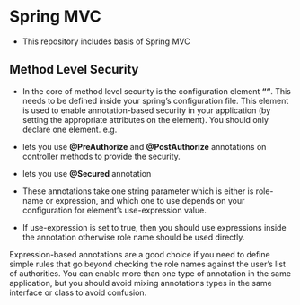# Spring MVC
- This repository includes basis of Spring MVC

## Method Level Security
- In the core of method level security is the configuration element **“<global-method-security/>“**. This needs to be defined inside your spring’s configuration file. This element is used to enable annotation-based security in your application (by setting the appropriate attributes on the element). You should only declare one <global-method-security/> element. e.g.

- **<global-method-security pre-post-annotations="enabled" />** lets you use **@PreAuthorize** and **@PostAuthorize** annotations on controller methods to provide the security.

- **<global-method-security secured-annotations="enabled" />** lets you use **@Secured** annotation 

- These annotations take one string parameter which is either is role-name or expression, and which one to use depends on your configuration for <http> element’s use-expression value.
 
- If use-expression is set to true, then you should use expressions inside the annotation otherwise role name should be used directly.

Expression-based annotations are a good choice if you need to define simple rules that go beyond checking the role names against the user’s list of authorities. You can enable more than one type of annotation in the same application, but you should avoid mixing annotations types in the same interface or class to avoid confusion.
